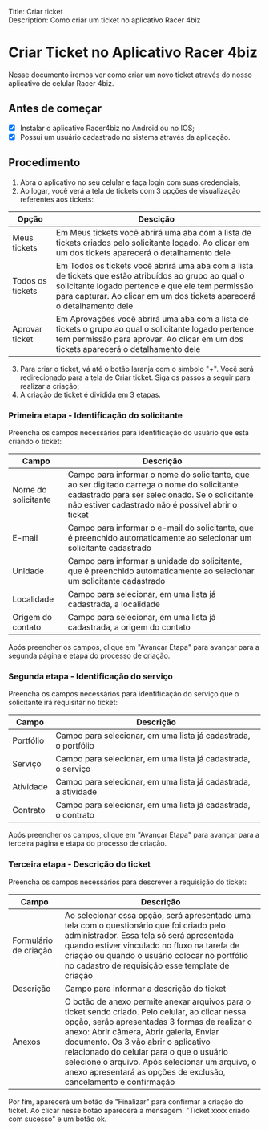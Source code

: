 Title: Criar ticket  
Description: Como criar um ticket no aplicativo Racer 4biz

# Criar Ticket no Aplicativo Racer 4biz

Nesse documento iremos ver como criar um novo ticket através do nosso aplicativo de celular Racer 4biz.

## Antes de começar  

- [x] Instalar o aplicativo Racer4biz no Android ou no IOS;  
- [x] Possui um usuário cadastrado no sistema através da aplicação.

## Procedimento

1. Abra o aplicativo no seu celular e faça login com suas credenciais;  
2. Ao logar, você verá a tela de tickets com 3 opções de visualização referentes aos tickets:

|Opção| Descição|
|-----|---------|
|Meus tickets| Em Meus tickets você abrirá uma aba com a lista de tickets criados pelo solicitante logado. Ao clicar em um dos tickets aparecerá o detalhamento dele|
|Todos os tickets| Em Todos os tickets você abrirá uma aba com a lista de tickets que estão atribuídos ao grupo ao qual o solicitante logado pertence e que ele tem permissão para capturar. Ao clicar em um dos tickets aparecerá o detalhamento dele|
|Aprovar ticket| Em Aprovações você abrirá uma aba com a lista de tickets o grupo ao qual o solicitante logado pertence tem permissão para aprovar. Ao clicar em um dos tickets aparecerá o detalhamento dele|

3. Para criar o ticket, vá até o botão laranja com o símbolo "+". Você será redirecionado para a tela de Criar ticket. Siga os passos a seguir para realizar a criação;  
4. A criação de ticket é dividida em 3 etapas.

### Primeira etapa - Identificação do solicitante

Preencha os campos necessários para identificação do usuário que está criando o ticket:

|Campo|Descrição|
|-----|---------|
|Nome do solicitante|Campo para informar o nome do solicitante, que ao ser digitado carrega o nome do solicitante cadastrado para ser selecionado. Se o solicitante não estiver cadastrado não é possível abrir o ticket|
|E-mail| Campo para informar o e-mail do solicitante, que é preenchido automaticamente ao selecionar um solicitante cadastrado|
|Unidade| Campo para informar a unidade do solicitante, que é preenchido automaticamente ao selecionar um solicitante cadastrado|
|Localidade| Campo para selecionar, em uma lista já cadastrada, a localidade|
|Origem do contato| Campo para selecionar, em uma lista já cadastrada, a origem do contato|

Após preencher os campos, clique em "Avançar Etapa" para avançar para a segunda página e etapa do processo de criação.

### Segunda etapa - Identificação do serviço

Preencha os campos necessários para identificação do serviço que o solicitante irá requisitar no ticket:

|Campo|Descrição|
|-----|---------|
|Portfólio| Campo para selecionar, em uma lista já cadastrada, o portfólio|
|Serviço| Campo para selecionar, em uma lista já cadastrada, o serviço|
|Atividade| Campo para selecionar, em uma lista já cadastrada, a atividade|
|Contrato| Campo para selecionar, em uma lista já cadastrada, o contrato|

Após preencher os campos, clique em "Avançar Etapa" para avançar para a terceira página e etapa do processo de criação.

### Terceira etapa - Descrição do ticket

Preencha os campos necessários para descrever a requisição do ticket:

|Campo|Descrição|
|-----|---------|
|Formulário de criação| Ao selecionar essa opção, será apresentado uma tela com o questionário que foi criado pelo administrador. Essa tela só será apresentada quando estiver vinculado no fluxo na tarefa de criação ou quando o usuário colocar no portfólio no cadastro de requisição esse template de criação|
|Descrição| Campo para informar a descrição do ticket|
|Anexos| O botão de anexo permite anexar arquivos para o ticket sendo criado. Pelo celular, ao clicar nessa opção, serão apresentadas 3 formas de realizar o anexo: Abrir câmera, Abrir galeria, Enviar documento. Os 3 vão abrir o aplicativo relacionado do celular para o que o usuário selecione o arquivo. Após selecionar um arquivo, o anexo apresentará as opções de exclusão, cancelamento e confirmação|

Por fim, aparecerá um botão de "Finalizar" para confirmar a criação do ticket. Ao clicar nesse botão aparecerá a mensagem: "Ticket xxxx criado com sucesso" e um botão ok.









